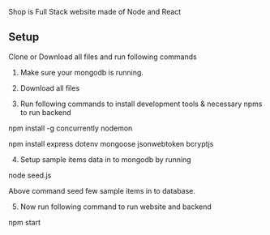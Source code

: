 Shop is Full Stack website made of Node and React

## Setup

Clone or Download all files and run following commands

1. Make sure your mongodb is running.

2. Download all files

3. Run following commands to install development tools & necessary npms to run backend

npm install -g concurrently nodemon

npm install express dotenv mongoose jsonwebtoken bcryptjs

4. Setup sample items data in to mongodb by running

node seed.js

Above command seed few sample items in to database.

5. Now run following command to run website and backend

npm start